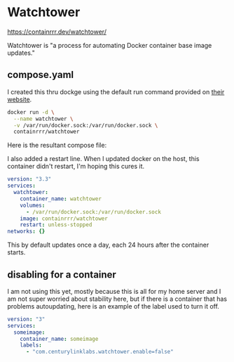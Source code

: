 # Watchtower

https://containrrr.dev/watchtower/

Watchtower is "a process for automating Docker container base image updates."

## compose.yaml

I created this thru dockge using the default run command provided on [their
website](https://containrrr.dev/watchtower/usage-overview/).


```bash
docker run -d \
  --name watchtower \
  -v /var/run/docker.sock:/var/run/docker.sock \
  containrrr/watchtower
```
Here is the resultant compose file:

I also added a restart line. When I updated docker on the host, this container
didn't restart, I'm hoping this cures it.

```yaml
version: "3.3"
services:
  watchtower:
    container_name: watchtower
    volumes:
      - /var/run/docker.sock:/var/run/docker.sock
    image: containrrr/watchtower
    restart: unless-stopped
networks: {}
```



This by default updates once a day, each 24 hours after the container starts.

## disabling for a container

I am not using this yet, mostly because this is all for my home server and I am
not super worried about stability here, but if there is a container that has
problems autoupdating, here is an example of the label used to turn it off.


```yaml
version: "3"
services:
  someimage:
    container_name: someimage
    labels:
      - "com.centurylinklabs.watchtower.enable=false"
```